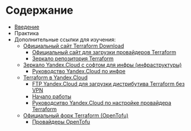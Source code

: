 # Содержание

- [Введение](https://github.com/lamjob1993/terraform-monitoring/tree/main/terraform/beggining)
- Практика
- Дополнительные ссылки для изучения:
  - [Официальный сайт Terraform Download](https://developer.hashicorp.com/terraform/install#linux)
    - [Официальный сайт для загрузки провайдеров Terraform](https://registry.terraform.io/browse/providers)
    - [Зеркало репозитория Terraform ](https://terraform-registry-mirror.ru/)
  - [Зеркало Yandex.Cloud с софтом для инфры (инфраструктуры)](https://mirror.yandex.ru/)
    - [Руководство Yandex.Cloud по инфре](https://yandex.cloud/ru/docs/tutorials/)
  - [Terraform в Yandex.Cloud](https://yandex.cloud/ru/blog/posts/2019/03/terraform)
    - [FTP Yandex.Cloud для загрузки дистрибутива Terraform без VPN](https://hashicorp-releases.yandexcloud.net/terraform/)
    - [Начало работы](https://yandex.cloud/ru/docs/tutorials/infrastructure-management/terraform-quickstart)
    - [Руководситво Yandex.Cloud по настройке провайдера Terraform](https://yandex.cloud/ru/docs/ydb/terraform/install)
  - [Официальный форк Terraform (OpenTofu)](https://opentofu.org/docs/intro/install/deb/)
    - [Провайдеры OpenTofu](https://search.opentofu.org/providers)

